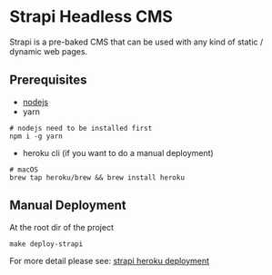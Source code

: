 # Strapi Headless CMS
Strapi is a pre-baked CMS that can be used with any kind of static / dynamic web pages.

## Prerequisites

- [nodejs](https://nodejs.org/en/download/)
- yarn
```
# nodejs need to be installed first
npm i -g yarn
```
- heroku cli (if you want to do a manual deployment)
```
# macOS
brew tap heroku/brew && brew install heroku
```

## Manual Deployment
At the root dir of the project

```
make deploy-strapi
```

For more detail please see: [strapi heroku deployment](https://strapi.io/documentation/developer-docs/latest/setup-deployment-guides/deployment/hosting-guides/heroku.html)
